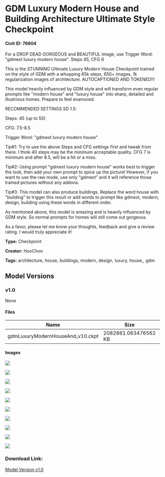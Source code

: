 # GDM Luxury Modern House and Building Architecture Ultimate Style Checkpoint

#### Civit ID: 76604

<p>For a DROP DEAD GORGEOUS and BEAUTIFUL image, use Trigger Word: "gdmext luxury modern house". Steps 45, CFG 8</p><p></p><p>This is the STUNNING Ultimate Luxury Modern House Checkpoint trained on the style of GDM with a whopping 65k steps, 650+ images, 1k regularization images of architecture. AUTOCAPTIONED AND TOKENED!!!</p><p></p><p>This model heavily influenced by GDM style and will transform even regular prompts like "modern house" and "luxury house" into sharp, detailed and illustrious homes. Prepare to feel enamored.</p><p></p><p>RECOMMENDED SETTINGS SD 1.5:</p><p>Steps: 45 (up to 55)</p><p>CFG: 7.5-8.5</p><p>Trigger Word: "gdmext luxury modern house"</p><p>Tip#1: Try to use the above Steps and CFG settings first and tweak from there. I think 40 steps may be the minimum acceptable quality. CFG 7 is minimum and after 8.5, will be a hit or a miss.</p><p>Tip#2: Using prompt "gdmext luxury modern house" works best to trigger the look, then add your own prompt to spice up the picture! However, if you want to use the raw mode, use only "gdmext" and it will reference those trained pictures without any addons.</p><p>Tip#3: This model can also produce buildings. Replace the word house with "building" to trigger this result or add words to prompt like gdmext, modern, design, building using these words in different order.</p><p></p><p>As mentioned above, this model is amazing and is heavily influenced by GDM style. So normal prompts for homes will still come out gorgeous.</p><p>As a favor, please let me know your thoughts, feedback and give a review rating. I would truly appreciate it!</p>

**Type:** Checkpoint

**Creator:** HooChoo

**Tags:** architecture, house, buildings, modern, design, luxury, house,, gdm

## Model Versions

### v1.0

None

#### Files

| Name | Size | Type | Format | Download Url | AutoV1 | AutoV2 | SHA256 | CRC32 | BLAKE3 |
| --- | --- | --- | --- | --- | --- | --- | --- | --- | --- |
| gdmLuxuryModernHouseAnd_v10.ckpt | 2082861.063476562 KB | Model | PickleTensor | https://civitai.com/api/download/models/81373 | ED977A93 | 8754718875 | 87547188752F3E3C41BFD91A580B2FF0E0DE26AFE34214CD42C8A7FC8E872F04 | FCE965B4 | 17D55A489122FB118297730A8D755FD732B9CC77EF8620B2BDF1E307765A417F |

#### Images

<p><img src="https://image.civitai.com/xG1nkqKTMzGDvpLrqFT7WA/874e2121-6d65-4fdf-bf2e-e414e431dac2/width=450/914397.jpeg" /></p>

<p><img src="https://image.civitai.com/xG1nkqKTMzGDvpLrqFT7WA/1072b38c-2e86-4ce9-a7a8-196acdb8c94c/width=450/914363.jpeg" /></p>

<p><img src="https://image.civitai.com/xG1nkqKTMzGDvpLrqFT7WA/ae07139c-56a6-4785-a72d-8de31866182f/width=450/914400.jpeg" /></p>

<p><img src="https://image.civitai.com/xG1nkqKTMzGDvpLrqFT7WA/6b602c74-3f12-48db-9357-433a06715aef/width=450/914355.jpeg" /></p>

<p><img src="https://image.civitai.com/xG1nkqKTMzGDvpLrqFT7WA/715f9ec3-081e-48f5-bea6-4aeffadda2bb/width=450/914358.jpeg" /></p>

<p><img src="https://image.civitai.com/xG1nkqKTMzGDvpLrqFT7WA/ea87ca60-68cd-41ed-b4cf-ec3ebbb602dc/width=450/914359.jpeg" /></p>

<p><img src="https://image.civitai.com/xG1nkqKTMzGDvpLrqFT7WA/52ed6c50-ddc5-4e9f-a9df-d68c6668036c/width=450/914360.jpeg" /></p>

<p><img src="https://image.civitai.com/xG1nkqKTMzGDvpLrqFT7WA/58469702-d189-4166-a293-efcc1daf0fd0/width=450/914364.jpeg" /></p>

<p><img src="https://image.civitai.com/xG1nkqKTMzGDvpLrqFT7WA/735ebd7e-8d11-4ed3-8a1c-8f2d038ee3c5/width=450/914365.jpeg" /></p>

<p><img src="https://image.civitai.com/xG1nkqKTMzGDvpLrqFT7WA/dbf063a5-66e0-4bcb-b9bb-9fdc7cccfbd8/width=450/914366.jpeg" /></p>

### Download Link:

[Model Version v1.0](https://civitai.com/api/download/models/81373)

